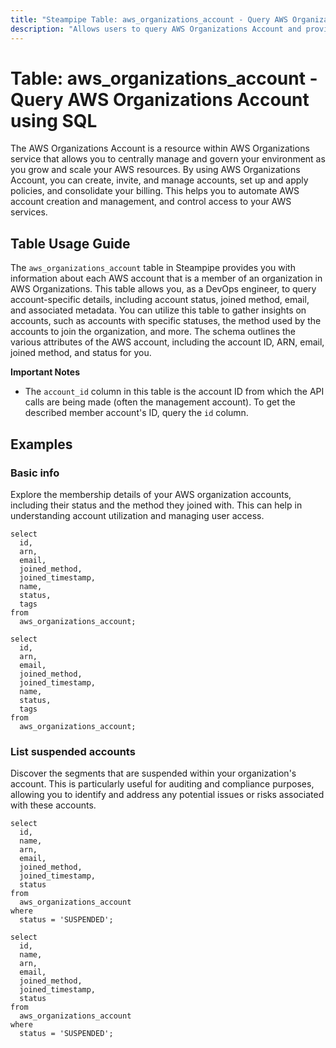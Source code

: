 ```yaml
---
title: "Steampipe Table: aws_organizations_account - Query AWS Organizations Account using SQL"
description: "Allows users to query AWS Organizations Account and provides information about each AWS account that is a member of an organization in AWS Organizations."
---
```


# Table: aws_organizations_account - Query AWS Organizations Account using SQL

The AWS Organizations Account is a resource within AWS Organizations service that allows you to centrally manage and govern your environment as you grow and scale your AWS resources. By using AWS Organizations Account, you can create, invite, and manage accounts, set up and apply policies, and consolidate your billing. This helps you to automate AWS account creation and management, and control access to your AWS services.

## Table Usage Guide

The `aws_organizations_account` table in Steampipe provides you with information about each AWS account that is a member of an organization in AWS Organizations. This table allows you, as a DevOps engineer, to query account-specific details, including account status, joined method, email, and associated metadata. You can utilize this table to gather insights on accounts, such as accounts with specific statuses, the method used by the accounts to join the organization, and more. The schema outlines the various attributes of the AWS account, including the account ID, ARN, email, joined method, and status for you.

**Important Notes**
- The `account_id` column in this table is the account ID from which the API calls are being made (often the management account). To get the described member account's ID, query the `id` column.

## Examples

### Basic info
Explore the membership details of your AWS organization accounts, including their status and the method they joined with. This can help in understanding account utilization and managing user access.

```sql+postgres
select
  id,
  arn,
  email,
  joined_method,
  joined_timestamp,
  name,
  status,
  tags
from
  aws_organizations_account;
```

```sql+sqlite
select
  id,
  arn,
  email,
  joined_method,
  joined_timestamp,
  name,
  status,
  tags
from
  aws_organizations_account;
```

### List suspended accounts
Discover the segments that are suspended within your organization's account. This is particularly useful for auditing and compliance purposes, allowing you to identify and address any potential issues or risks associated with these accounts.

```sql+postgres
select
  id,
  name,
  arn,
  email,
  joined_method,
  joined_timestamp,
  status
from
  aws_organizations_account
where
  status = 'SUSPENDED';
```

```sql+sqlite
select
  id,
  name,
  arn,
  email,
  joined_method,
  joined_timestamp,
  status
from
  aws_organizations_account
where
  status = 'SUSPENDED';
```